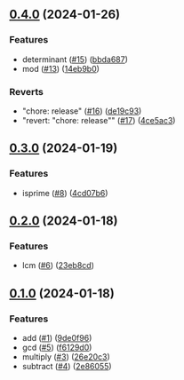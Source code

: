 ## [0.4.0](https://github.com/Tom-abc/nynygo/compare/v0.3.0...v0.4.0) (2024-01-26)


### Features

* determinant ([#15](https://github.com/Tom-abc/nynygo/issues/15)) ([bbda687](https://github.com/Tom-abc/nynygo/commit/bbda687b1d841644f315e6dc64aacda9a6a5ffeb))
* mod ([#13](https://github.com/Tom-abc/nynygo/issues/13)) ([14eb9b0](https://github.com/Tom-abc/nynygo/commit/14eb9b08ea9bf03c823a712bbac9ac4bd11c42fa))


### Reverts

* "chore: release" ([#16](https://github.com/Tom-abc/nynygo/issues/16)) ([de19c93](https://github.com/Tom-abc/nynygo/commit/de19c931a0c6b5e51e009f4fca5530c02365b642))
* "revert: "chore: release"" ([#17](https://github.com/Tom-abc/nynygo/issues/17)) ([4ce5ac3](https://github.com/Tom-abc/nynygo/commit/4ce5ac3e73df10a91310392af839c1dc33f05484))

## [0.3.0](https://github.com/Tom-abc/nynygo/compare/v0.2.0...v0.3.0) (2024-01-19)


### Features

* isprime ([#8](https://github.com/Tom-abc/nynygo/issues/8)) ([4cd07b6](https://github.com/Tom-abc/nynygo/commit/4cd07b6047886f3b47f0eacf6c29d71106736386))

## [0.2.0](https://github.com/Tom-abc/nynygo/compare/v0.1.0...v0.2.0) (2024-01-18)


### Features

* lcm ([#6](https://github.com/Tom-abc/nynygo/issues/6)) ([23eb8cd](https://github.com/Tom-abc/nynygo/commit/23eb8cd460579e3482afae066a51747ee5e7280d))

## [0.1.0](https://github.com/Tom-abc/nynygo/compare/v0.0.0...v0.1.0) (2024-01-18)


### Features

* add ([#1](https://github.com/Tom-abc/nynygo/issues/1)) ([9de0f96](https://github.com/Tom-abc/nynygo/commit/9de0f96d500e63f67f9090c19557bfecb9b645da))
* gcd ([#5](https://github.com/Tom-abc/nynygo/issues/5)) ([f6129d0](https://github.com/Tom-abc/nynygo/commit/f6129d041f5b6ba0b2260e1dd13451beea7a823d))
* multiply ([#3](https://github.com/Tom-abc/nynygo/issues/3)) ([26e20c3](https://github.com/Tom-abc/nynygo/commit/26e20c378dcfc6f118c850c8224fa251f85dab54))
* subtract ([#4](https://github.com/Tom-abc/nynygo/issues/4)) ([2e86055](https://github.com/Tom-abc/nynygo/commit/2e860556b8381d0c669a3af0520e676547eb9b7d))
